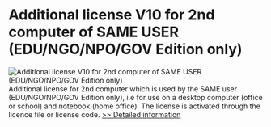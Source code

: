 # Additional license V10 for 2nd computer of SAME USER (EDU/NGO/NPO/GOV Edition only)
![Additional license V10 for 2nd computer of SAME USER (EDU/NGO/NPO/GOV Edition only)](https://mycommerce.akamaized.net/api/pimages/P300850164/BIG/300850164.JPG)
Additional license for 2nd computer which is used by the SAME user (EDU/NGO/NPO/GOV Edition only), i.e for use on a desktop computer (office or school) and notebook (home office). The license is activated through the licence file or license code.
[>> Detailed information](https://secure.shareit.com/shareit/product.html?productid=300850164&affiliateid=200057808)